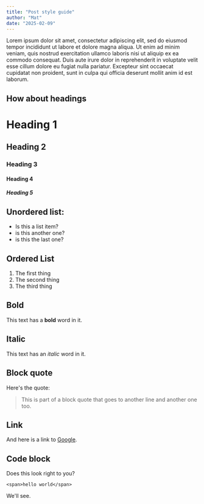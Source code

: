 ```yaml
---
title: "Post style guide"
author: "Mat"
date: "2025-02-09"
---
```


Lorem ipsum dolor sit amet, consectetur adipiscing elit, sed do eiusmod tempor incididunt ut labore et dolore magna aliqua. Ut enim ad minim veniam, quis nostrud exercitation ullamco laboris nisi ut aliquip ex ea commodo consequat. Duis aute irure dolor in reprehenderit in voluptate velit esse cillum dolore eu fugiat nulla pariatur. Excepteur sint occaecat cupidatat non proident, sunt in culpa qui officia deserunt mollit anim id est laborum.

## How about headings
# Heading 1
## Heading 2
### Heading 3
#### Heading 4
##### Heading 5

## Unordered list:
- Is this a list item?
- is this another one?
- is this the last one?

## Ordered List
1. The first thing
2. The second thing
3. The third thing

## Bold
This text has a **bold** word in it.

## Italic
This text has an _italic_ word in it.

## Block quote
Here's the quote:
> This is part of a block quote
> that goes to another line
> and another one too.

## Link
And here is a link to [Google](https://google.com).

## Code block
Does this look right to you?
```
<span>hello world</span>
```
We'll see.